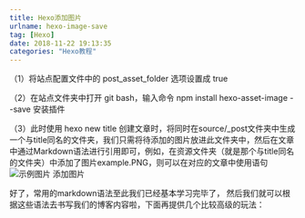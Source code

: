 ```yaml
---
title: Hexo添加图片
urlname: hexo-image-save
tag: [Hexo]
date: 2018-11-22 19:13:35
categories: "Hexo教程"
---
```

（1）将站点配置文件中的 post_asset_folder 选项设置成 true

（2）在站点文件夹中打开 git bash，输入命令 npm install hexo-asset-image --save 安装插件

（3）此时使用 hexo new title 创建文章时，将同时在source/_post文件夹中生成一个与title同名的文件夹，我们只需将待添加的图片放进此文件夹中，然后在文章中通过Markdown语法进行引用即可，例如，在资源文件夹（就是那个与title同名的文件夹）中添加了图片example.PNG，则可以在对应的文章中使用语句 ![示例图片](title/example.PNG "示例图片") 添加图片

好了，常用的markdown语法至此我们已经基本学习完毕了， 然后我们就可以根据这些语法去书写我们的博客内容啦，下面再提供几个比较高级的玩法：

